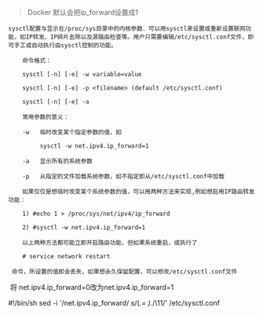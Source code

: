 > Docker 默认会把ip_forward设置成1
    
    sysctl配置与显示在/proc/sys目录中的内核参数．可以用sysctl来设置或重新设置联网功能，如IP转发、IP碎片去除以及源路由检查等。用户只需要编辑/etc/sysctl.conf文件，即可手工或自动执行由sysctl控制的功能。
    
        命令格式：
    
        sysctl [-n] [-e] -w variable=value
    
        sysctl [-n] [-e] -p <filename> (default /etc/sysctl.conf)
    
        sysctl [-n] [-e] -a
    
        常用参数的意义：
    
        -w   临时改变某个指定参数的值，如
    
             sysctl -w net.ipv4.ip_forward=1
    
        -a   显示所有的系统参数
    
        -p   从指定的文件加载系统参数，如不指定即从/etc/sysctl.conf中加载
    
        如果仅仅是想临时改变某个系统参数的值，可以用两种方法来实现,例如想启用IP路由转发功能：
    
        1) #echo 1 > /proc/sys/net/ipv4/ip_forward
    
        2) #sysctl -w net.ipv4.ip_forward=1
    
        以上两种方法都可能立即开启路由功能，但如果系统重启，或执行了
    
        # service network restart
    
     命令，所设置的值即会丢失，如果想永久保留配置，可以修改/etc/sysctl.conf文件

 将 net.ipv4.ip_forward=0改为net.ipv4.ip_forward=1


#!/bin/sh
sed -i '/net.ipv4.ip_forward/ s/\(.*= \).*/\11/' /etc/sysctl.conf
